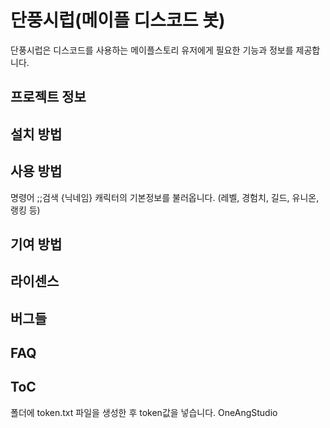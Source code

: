 # 단풍시럽(메이플 디스코드 봇)
단풍시럽은 디스코드를 사용하는 메이플스토리 유저에게 필요한 기능과 정보를 제공합니다.

## 프로젝트 정보

## 설치 방법

## 사용 방법
명령어
;;검색 {닉네임}
캐릭터의 기본정보를 불러옵니다. (레벨, 경험치, 길드, 유니온, 랭킹 등)
## 기여 방법

## 라이센스

## 버그들

## FAQ

## ToC



폴더에 token.txt 파일을 생성한 후 token값을 넣습니다.
OneAngStudio
